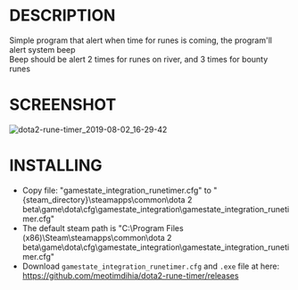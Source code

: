 # DESCRIPTION
Simple program that alert when time for runes is coming, the program'll alert system beep  
Beep should be alert 2 times for runes on river, and 3 times for bounty runes  
# SCREENSHOT
![dota2-rune-timer_2019-08-02_16-29-42](https://user-images.githubusercontent.com/300961/62360610-61d07b00-b543-11e9-8b42-aee8e6028a21.png)

# INSTALLING
- Copy file: "gamestate_integration_runetimer.cfg" to "{steam_directory}\steamapps\common\dota 2 beta\game\dota\cfg\gamestate_integration\gamestate_integration_runetimer.cfg"  
- The default steam path is "C:\Program Files (x86)\Steam\steamapps\common\dota 2 beta\game\dota\cfg\gamestate_integration\gamestate_integration_runetimer.cfg"
- Download `gamestate_integration_runetimer.cfg` and `.exe` file at here: https://github.com/meotimdihia/dota2-rune-timer/releases
